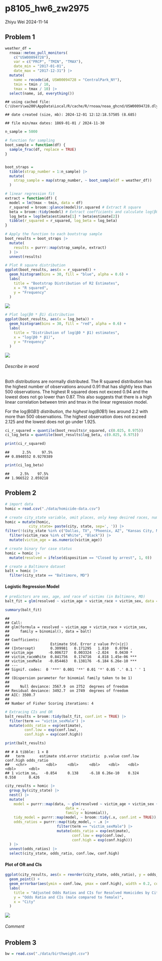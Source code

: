p8105_hw6_zw2975
================
Zhiyu Wei
2024-11-14

## Problem 1

``` r
weather_df = 
  rnoaa::meteo_pull_monitors(
    c("USW00094728"),
    var = c("PRCP", "TMIN", "TMAX"), 
    date_min = "2017-01-01",
    date_max = "2017-12-31") |>
  mutate(
    name = recode(id, USW00094728 = "CentralPark_NY"),
    tmin = tmin / 10,
    tmax = tmax / 10) |>
  select(name, id, everything())
```

    ## using cached file: C:\Users\wa200\AppData\Local/R/cache/R/rnoaa/noaa_ghcnd/USW00094728.dly

    ## date created (size, mb): 2024-12-01 12:12:18.57505 (8.685)

    ## file min/max dates: 1869-01-01 / 2024-11-30

``` r
n_sample = 5000

# function for sampling
boot_sample = function(df) {
  sample_frac(df, replace = TRUE)
}


boot_straps = 
  tibble(strap_number = 1:n_sample) |> 
  mutate(
    strap_sample = map(strap_number, ~ boot_sample(df = weather_df))
  )

# linear regression fit
extract = function(df) {
  model = lm(tmax ~ tmin, data = df)
  r_squared = broom::glance(model)$r.squared # Extract R square
  beta = broom::tidy(model) # Extract coefficients and calculate log(β0 * β1)
  log_beta = log(beta$estimate[1] * beta$estimate[2])
  tibble(r_squared = r_squared, log_beta = log_beta)
}

# Apply the function to each bootstrap sample
boot_results = boot_straps |> 
  mutate(
    results = purrr::map(strap_sample, extract)
  ) |> 
  unnest(results)
```

``` r
# Plot R square distribution
ggplot(boot_results, aes(x = r_squared)) +
  geom_histogram(bins = 30, fill = "blue", alpha = 0.6) +
  labs(
    title = "Bootstrap Distribution of R2 Estimates",
    x = "R squared",
    y = "Frequency"
  )
```

![](p8105_hw6_zw2975_files/figure-gfm/plot%20estimates-1.png)<!-- -->

``` r
# Plot log(β0 * β1) distribution
ggplot(boot_results, aes(x = log_beta)) +
  geom_histogram(bins = 30, fill = "red", alpha = 0.6) +
  labs(
    title = "Distribution of log(β0 * β1) estimates",
    x = "log(β0 * β1)",
    y = "Frequency"
  ) 
```

![](p8105_hw6_zw2975_files/figure-gfm/plot%20estimates-2.png)<!-- -->

###### Describe in word

Both distributions are normally distributed. The R squared distribution
has the highest number of observations around 0.91 that has slightly
less than 500 observations. The highest R squared does not exceed 0.94
and the lowest does not go lower than 0.87. This also suggests that
there is a high linear correlation between tmin and tmax in the linear
regression model.

For the log(B0*B1) distribution, the highest log(B0*B1) lies around 2.2
with more than 500 observations. The highest observation does not exceed
2.125 and the lowest does not go under 1.925.

``` r
ci_r_squared = quantile(boot_results$r_squared, c(0.025, 0.975))
ci_log_beta = quantile(boot_results$log_beta, c(0.025, 0.975))

print(ci_r_squared)
```

    ##      2.5%     97.5% 
    ## 0.8940552 0.9270389

``` r
print(ci_log_beta)
```

    ##     2.5%    97.5% 
    ## 1.966522 2.059218

## Problem 2

``` r
# import data
homic = read.csv("./data/homicide-data.csv")
```

``` r
# create city_state variable, omit places, only keep desired races, numeric victim_age
homic = mutate(homic,
           city_state= paste(city, state, sep=', ')) |>
filter(!(city_state %in% c("Dallas, TX", "Phoenix, AZ", "Kansas City, MO", "Tulsa, AL")))|>
  filter(victim_race %in% c("White", "Black")) |>
  mutate(victim_age = as.numeric(victim_age))

# create binary for case status
homic = homic |>
  mutate(resolved = ifelse(disposition == "Closed by arrest", 1, 0))

# create a Baltimore dataset
balt = homic |>
  filter(city_state == "Baltimore, MD")
```

#### Logistic Regression Model

``` r
# predictors are sex, age, and race of victims (in Baltimore, MD)
balt_fit = glm(resolved ~ victim_age + victim_race + victim_sex, data = balt, family = binomial()) 

summary(balt_fit)
```

    ## 
    ## Call:
    ## glm(formula = resolved ~ victim_age + victim_race + victim_sex, 
    ##     family = binomial(), data = balt)
    ## 
    ## Coefficients:
    ##                   Estimate Std. Error z value Pr(>|z|)    
    ## (Intercept)       0.309981   0.171295   1.810   0.0704 .  
    ## victim_age       -0.006727   0.003324  -2.024   0.0430 *  
    ## victim_raceWhite  0.841756   0.174716   4.818 1.45e-06 ***
    ## victim_sexMale   -0.854463   0.138176  -6.184 6.26e-10 ***
    ## ---
    ## Signif. codes:  0 '***' 0.001 '**' 0.01 '*' 0.05 '.' 0.1 ' ' 1
    ## 
    ## (Dispersion parameter for binomial family taken to be 1)
    ## 
    ##     Null deviance: 3567.9  on 2752  degrees of freedom
    ## Residual deviance: 3492.7  on 2749  degrees of freedom
    ## AIC: 3500.7
    ## 
    ## Number of Fisher Scoring iterations: 4

``` r
# Extracing CIs and OR
balt_results = broom::tidy(balt_fit, conf.int = TRUE) |>
  filter(term == "victim_sexMale") |>
  mutate(odds_ratio = exp(estimate),
         conf.low = exp(conf.low),
         conf.high = exp(conf.high))

print(balt_results)
```

    ## # A tibble: 1 × 8
    ##   term       estimate std.error statistic  p.value conf.low conf.high odds_ratio
    ##   <chr>         <dbl>     <dbl>     <dbl>    <dbl>    <dbl>     <dbl>      <dbl>
    ## 1 victim_se…   -0.854     0.138     -6.18 6.26e-10    0.324     0.558      0.426

``` r
city_results = homic |>
  group_by(city_state) |>
  nest() |>
  mutate(
    model = purrr::map(data, ~ glm(resolved ~ victim_age + victim_sex + victim_race, 
                            data = ., 
                            family = binomial)),
    tidy_model = purrr::map(model, ~ broom::tidy(.x, conf.int = TRUE)),
    odds_ratios = purrr::map(tidy_model, ~ .x |>
                        filter(term == "victim_sexMale") |>
                        mutate(odds_ratio = exp(estimate),
                               conf.low = exp(conf.low),
                               conf.high = exp(conf.high)))
  ) |>
  unnest(odds_ratios) |>
  select(city_state, odds_ratio, conf.low, conf.high)
```

#### Plot of OR and CIs

``` r
ggplot(city_results, aes(x = reorder(city_state, odds_ratio), y = odds_ratio)) +
  geom_point() +
  geom_errorbar(aes(ymin = conf.low, ymax = conf.high), width = 0.2, color = "gray") + 
  labs(
    title = "Adjusted Odds Ratios and CIs for Resolved Homicides by City",
    y = "Odds Ratio and CIs (male compared to female)",
    x = "City"
  ) 
```

![](p8105_hw6_zw2975_files/figure-gfm/plot%20city%20results-1.png)<!-- -->

###### Comment

## Problem 3

``` r
bw = read.csv("./data/birthweight.csv")
```

